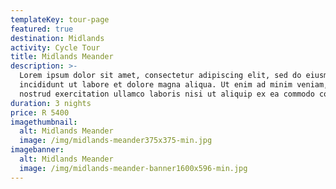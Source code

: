 ```yaml
---
templateKey: tour-page
featured: true
destination: Midlands
activity: Cycle Tour
title: Midlands Meander
description: >-
  Lorem ipsum dolor sit amet, consectetur adipiscing elit, sed do eiusmod tempor
  incididunt ut labore et dolore magna aliqua. Ut enim ad minim veniam, quis
  nostrud exercitation ullamco laboris nisi ut aliquip ex ea commodo consequat.
duration: 3 nights
price: R 5400
imagethumbnail:
  alt: Midlands Meander
  image: /img/midlands-meander375x375-min.jpg
imagebanner:
  alt: Midlands Meander
  image: /img/midlands-meander-banner1600x596-min.jpg
---
```


